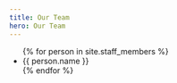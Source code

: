 ```yaml
---
title: Our Team
hero: Our Team
---
```


<ul class="staff">
	{% for person in site.staff_members %}
		<li>
			<div class="staff-image" style="background-image: url({% include relative-src.html src=person.image_path %})"></div>
			<div class="name">{{ person.name }}</div>
		</li>
	{% endfor %}
</ul>
